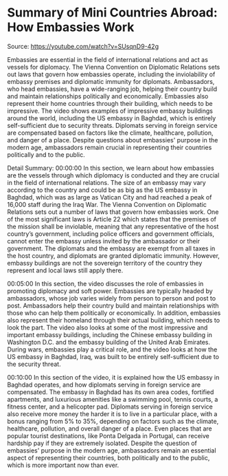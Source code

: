# Summary of Mini Countries Abroad: How Embassies Work

Source: https://youtube.com/watch?v=SUsqnD9-42g

Embassies are essential in the field of international relations and act as vessels for diplomacy. The Vienna Convention on Diplomatic Relations sets out laws that govern how embassies operate, including the inviolability of embassy premises and diplomatic immunity for diplomats. Ambassadors, who head embassies, have a wide-ranging job, helping their country build and maintain relationships politically and economically. Embassies also represent their home countries through their building, which needs to be impressive. The video shows examples of impressive embassy buildings around the world, including the US embassy in Baghdad, which is entirely self-sufficient due to security threats. Diplomats serving in foreign service are compensated based on factors like the climate, healthcare, pollution, and danger of a place. Despite questions about embassies' purpose in the modern age, ambassadors remain crucial in representing their countries politically and to the public.

Detail Summary: 
00:00:00
In this section, we learn about how embassies are the vessels through which diplomacy is conducted and they are crucial in the field of international relations. The size of an embassy may vary according to the country and could be as big as the US embassy in Baghdad, which was as large as Vatican City and had reached a peak of 16,000 staff during the Iraq War. The Vienna Convention on Diplomatic Relations sets out a number of laws that govern how embassies work. One of the most significant laws is Article 22 which states that the premises of the mission shall be inviolable, meaning that any representative of the host country’s government, including police officers and government officials, cannot enter the embassy unless invited by the ambassador or their government. The diplomats and the embassy are exempt from all taxes in the host country, and diplomats are granted diplomatic immunity. However, embassy buildings are not the sovereign territory of the country they represent and local laws still apply there.

00:05:00
In this section, the video discusses the role of embassies in promoting diplomacy and soft power. Embassies are typically headed by ambassadors, whose job varies widely from person to person and post to post. Ambassadors help their country build and maintain relationships with those who can help them politically or economically. In addition, embassies also represent their homeland through their actual building, which needs to look the part. The video also looks at some of the most impressive and important embassy buildings, including the Chinese embassy building in Washington D.C. and the embassy building of the United Arab Emirates. During wars, embassies play a critical role, and the video looks at how the US embassy in Baghdad, Iraq, was built to be entirely self-sufficient due to the security threat.

00:10:00
In this section of the video, it is explained how the US embassy in Baghdad operates, and how diplomats serving in foreign service are compensated. The embassy in Baghdad has its own area codes, fortified apartments, and luxurious amenities like a swimming pool, tennis courts, a fitness center, and a helicopter pad. Diplomats serving in foreign service also receive more money the harder it is to live in a particular place, with a bonus ranging from 5% to 35%, depending on factors such as the climate, healthcare, pollution, and overall danger of a place. Even places that are popular tourist destinations, like Ponta Delgada in Portugal, can receive hardship pay if they are extremely isolated. Despite the question of embassies' purpose in the modern age, ambassadors remain an essential aspect of representing their countries, both politically and to the public, which is more important now than ever.

